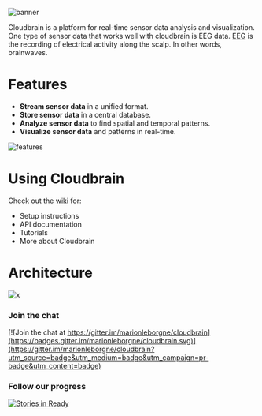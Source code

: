 
![banner](https://raw.githubusercontent.com/marionleborgne/cloudbrain/master/docs/images/cb-logo-low-res.png)

Cloudbrain is a platform for real-time sensor data analysis and visualization. 
<br>
One type of sensor data that works well with cloudbrain is EEG data. [EEG](http://en.wikipedia.org/wiki/Electroencephalography) is the recording of electrical activity along the scalp. In other words, brainwaves.

# Features
- **Stream sensor data** in a unified format.
- **Store sensor data** in a central database.
- **Analyze sensor data** to find spatial and temporal patterns.
- **Visualize sensor data** and patterns in real-time.

![features](https://raw.githubusercontent.com/marionleborgne/cloudbrain/master/docs/images/features.png)

# Using Cloudbrain
Check out the [wiki](https://github.com/marionleborgne/cloudbrain/wiki) for:
* Setup instructions
* API documentation
* Tutorials
* More about Cloudbrain

# Architecture
![x](https://raw.githubusercontent.com/marionleborgne/cloudbrain/master/docs/images/architecture.png)

### Join the chat
[![Join the chat at https://gitter.im/marionleborgne/cloudbrain](https://badges.gitter.im/marionleborgne/cloudbrain.svg)](https://gitter.im/marionleborgne/cloudbrain?utm_source=badge&utm_medium=badge&utm_campaign=pr-badge&utm_content=badge) 

### Follow our progress
[![Stories in Ready](https://badge.waffle.io/marionleborgne/cloudbrain.png?label=ready&title=Ready)](https://waffle.io/marionleborgne/cloudbrain) 

